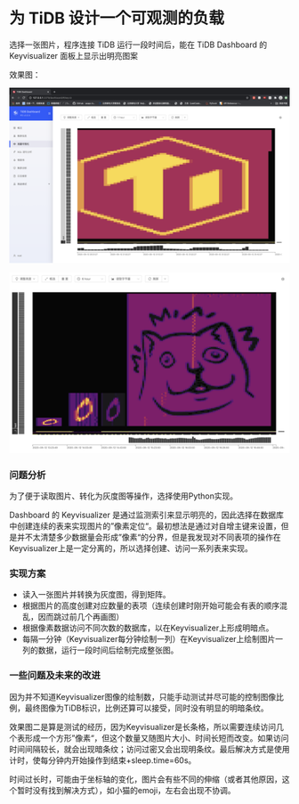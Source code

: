 # 为 TiDB 设计一个可观测的负载

选择一张图片，程序连接 TiDB 运行一段时间后，能在 TiDB Dashboard 的 Keyvisualizer 面板上显示出明亮图案

效果图：

![visualize_TiDB](visualize_TiDB.png)

![visualize_TiDB](visualize_emoji.png)

### 问题分析

为了便于读取图片、转化为灰度图等操作，选择使用Python实现。

Dashboard 的 Keyvisualizer 是通过监测索引来显示明亮的，因此选择在数据库中创建连续的表来实现图片的”像素定位“。最初想法是通过对自增主键来设置，但是并不太清楚多少数据量会形成”像素“的分界，但是我发现对不同表项的操作在Keyvisualizer上是一定分离的，所以选择创建、访问一系列表来实现。

### 实现方案

- 读入一张图片并转换为灰度图，得到矩阵。
- 根据图片的高度创建对应数量的表项（连续创建时刚开始可能会有表的顺序混乱，因而跳过前几个再画图）
- 根据像素数据访问不同次数的数据库，以在Keyvisualizer上形成明暗点。
- 每隔一分钟（Keyvisualizer每分钟绘制一列）在Keyvisualizer上绘制图片一列的数据，运行一段时间后绘制完成整张图。

### 一些问题及未来的改进

因为并不知道Keyvisualizer图像的绘制数，只能手动测试并尽可能的控制图像比例，最终图像为TiDB标识，比例还算可以接受，同时没有明显的明暗条纹。

效果图二是算是测试的经历，因为Keyvisualizer是长条格，所以需要连续访问几个表形成一个方形”像素“，但这个数量又随图片大小、时间长短而改变。如果访问时间间隔较长，就会出现暗条纹；访问过密又会出现明条纹。最后解决方式是使用计时，使每分钟内开始操作到结束+sleep.time=60s。

时间过长时，可能由于坐标轴的变化，图片会有些不同的伸缩（或者其他原因，这个暂时没有找到解决方式），如小猫的emoji，左右会出现不协调。



